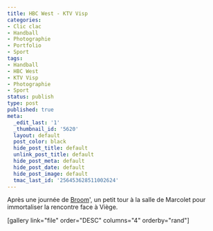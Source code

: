 ```yaml
---
title: HBC West - KTV Visp
categories:
- Clic clac
- Handball
- Photographie
- Portfolio
- Sport
tags:
- Handball
- HBC West
- KTV Visp
- Photographie
- Sport
status: publish
type: post
published: true
meta:
  _edit_last: '1'
  _thumbnail_id: '5620'
  layout: default
  post_color: black
  hide_post_title: default
  unlink_post_title: default
  hide_post_meta: default
  hide_post_date: default
  hide_post_image: default
  tmac_last_id: '256453628511002624'
---
```

Après une journée de <a title="Broomball Cup" href="http://www.alienlebarge.ch/2012/03/06/broomball-cup/">Broom</a>', un petit tour à la salle de Marcolet pour immortaliser la rencontre face à Viège.<!--more-->

[gallery link="file" order="DESC" columns="4" orderby="rand"]
